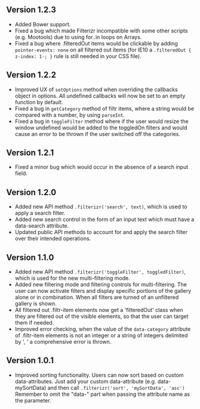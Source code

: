 ## Version 1.2.3
* Added Bower support.
* Fixed a bug which made Filterizr incompatible with some other scripts (e.g. Mootools) due to using for..in loops on Arrays.
* Fixed a bug where .filteredOut items would be clickable by adding ```pointer-events: none``` on all filtered out items (for IE10 a ````.filteredOut { z-index: 1-; }```` rule is still needed in your CSS file).

## Version 1.2.2
* Improved UX of ````setOptions```` method when overriding the callbacks object in options. All undefined callbacks will now be set to an empty function by default.
* Fixed a bug in ````getCategory```` method of filtr items, where a string would be compared with a number, by using ````parseInt````.
* Fixed a bug in ````toggleFilter```` method where if the user would resize the window undefined would be added to the toggledOn filters and would cause an error to be thrown if the user switched off the categories.

## Version 1.2.1
* Fixed a minor bug which would occur in the absence of a search input field.

## Version 1.2.0
* Added new API method ````.filterizr('search', text)````, which is used to apply a search filter.
* Added new search control in the form of an input text which must have a data-search attribute.
* Updated public API methods to account for and apply the search filter over their intended operations.

## Version 1.1.0
* Added new API method ````.filterizr('toggleFilter', toggledFilter)````, which is used for the new multi-filtering mode.
* Added new filtering mode and filtering controls for multi-filtering. The user can now activate filters and display specific portions of the gallery alone or in combination. When all filters are turned of an unfiltered gallery is shown.
* All filtered out .filtr-item elements now get a 'filteredOut' class when they are filtered out of the visible elements, so that the user can target them if needed.
* Improved error checking, when the value of the ````data-category```` attribute of .filtr-item elements is not an integer or a string of integers delimited by ', ' a comprehensive error is thrown.

## Version 1.0.1
* Improved sorting functionality. Users can now sort based on custom data-attributes. Just add your custom data-attribute
(e.g. data-mySortData) and then call ````.filterizr('sort', 'mySortData', 'asc')```` Remember to omit the "data-" part when passing the attribute name as the parameter.

